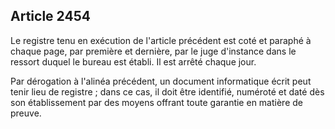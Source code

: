 Article 2454
----
Le registre tenu en exécution de l'article précédent est coté et paraphé à
chaque page, par première et dernière, par le juge d'instance dans le ressort
duquel le bureau est établi. Il est arrêté chaque jour.

Par dérogation à l'alinéa précédent, un document informatique écrit peut tenir
lieu de registre ; dans ce cas, il doit être identifié, numéroté et daté dès son
établissement par des moyens offrant toute garantie en matière de preuve.
